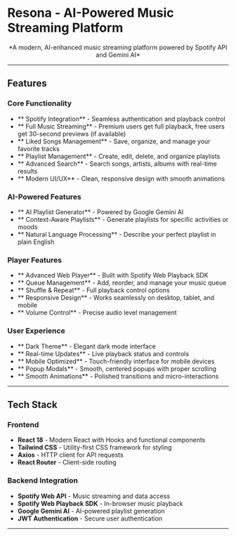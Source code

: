 # Resona - AI-Powered Music Streaming Platform

<div align="center">
*A modern, AI-enhanced music streaming platform powered by Spotify API and Gemini AI*
</div>

---

## Features

###  Core Functionality
- ** Spotify Integration** - Seamless authentication and playback control
- ** Full Music Streaming** - Premium users get full playback, free users get 30-second previews (if available)
- ** Liked Songs Management** - Save, organize, and manage your favorite tracks
- ** Playlist Management** - Create, edit, delete, and organize playlists
- ** Advanced Search** - Search songs, artists, albums with real-time results
- ** Modern UI/UX** - Clean, responsive design with smooth animations

###  AI-Powered Features
- ** AI Playlist Generator** - Powered by Google Gemini AI
- ** Context-Aware Playlists** - Generate playlists for specific activities or moods
- ** Natural Language Processing** - Describe your perfect playlist in plain English

###  Player Features
- ** Advanced Web Player** - Built with Spotify Web Playback SDK
- ** Queue Management** - Add, reorder, and manage your music queue
- ** Shuffle & Repeat** - Full playback control options
- ** Responsive Design** - Works seamlessly on desktop, tablet, and mobile
- ** Volume Control** - Precise audio level management

###  User Experience
- ** Dark Theme** - Elegant dark mode interface
- ** Real-time Updates** - Live playback status and controls
- ** Mobile Optimized** - Touch-friendly interface for mobile devices
- ** Popup Modals** - Smooth, centered popups with proper scrolling
- ** Smooth Animations** - Polished transitions and micro-interactions

---

##  Tech Stack

### Frontend
- **React 18** - Modern React with Hooks and functional components
- **Tailwind CSS** - Utility-first CSS framework for styling
- **Axios** - HTTP client for API requests
- **React Router** - Client-side routing

### Backend Integration
- **Spotify Web API** - Music streaming and data access
- **Spotify Web Playback SDK** - In-browser music playback
- **Google Gemini AI** - AI-powered playlist generation
- **JWT Authentication** - Secure user authentication

---


